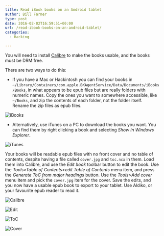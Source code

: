 ```yaml
---
title: Read iBook books on an Android tablet
author: Bill Farmer
type: post
date: 2016-02-02T16:59:51+00:00
url: /read-ibook-books-on-an-android-tablet/
categories:
  - Hacking

---
```

You will need to install [Calibre][1] to make the books usable, and the books must be DRM free.

There are two ways to do this:

  * If you have a Mac or Hackintosh you can find your books in `~/Library/Containers/com.apple.BKAgentService/Data/Documents/iBooks/Books`, in what appears to be epub files but are really folders with numeric names. Copy the ones you want to somewhere accessible, like `~/Books`, and zip the contents of each folder, not the folder itself. Rename the zip files as epub files.

![iBooks][2]

  * Alternatively, use iTunes on a PC to download the books you want. You can find them by right clicking a book and selecting _Show in Windows Explorer_.

![iTunes][3]

Your books will be readable epub files with no front cover and no table of contents, despite having a file called `cover.jpg` and `toc.ncx` in them. Load them into Calibre, and use the _Edit book_ toolbar button to edit the book. Use the _Tools>Table of Contents>edit Table of Contents_ menu item, and press the _Generate ToC from major headings_ button. Use the _Tools>Add cover_ menu item and pick the `cover.jpg` item for the cover. Save the edits, and you now have a usable epub book to export to your tablet. Use Aldiko, or your favourite epub reader to read it.

![Calibre][4]

![Edit][5]

![ToC][6]

![Cover][7]

 [1]: http://calibre-ebook.com
 [2]: images/2016/02/iBooks.png
 [3]: images/2016/02/iTunes.png
 [4]: images/2016/02/Calibre.png
 [5]: images/2016/02/Edit.png
 [6]: images/2016/02/ToC.png
 [7]: images/2016/02/Cover.png
